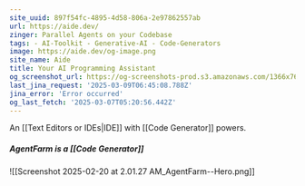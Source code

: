 ```yaml
---
site_uuid: 897f54fc-4895-4d58-806a-2e97862557ab
url: https://aide.dev/
zinger: Parallel Agents on your Codebase
tags: - AI-Toolkit - Generative-AI - Code-Generators
image: https://aide.dev/og-image.png
site_name: Aide
title: Your AI Programming Assistant
og_screenshot_url: https://og-screenshots-prod.s3.amazonaws.com/1366x768/80/false/2c7b5bee8b50b726de07a9708dbf988fec9744fc0bb01ec7bb7dede0b2daade5.jpeg
last_jina_request: '2025-03-09T06:45:08.788Z'
jina_error: 'Error occurred'
og_last_fetch: '2025-03-07T05:20:56.442Z'
---
```

An [[Text Editors or IDEs|IDE]] with [[Code Generator]] powers.  

##### AgentFarm is a [[Code Generator]]
![[Screenshot 2025-02-20 at 2.01.27 AM_AgentFarm--Hero.png]]
